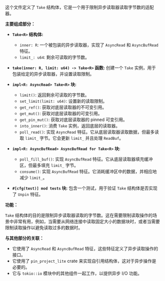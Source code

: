 这个文件定义了 `Take` 结构体，它是一个用于限制异步读取器读取字节数的适配器。

**主要组成部分：**

*   **`Take<R>` 结构体:**
    *   `inner: R`:  一个被包装的异步读取器，实现了 `AsyncRead` 和 `AsyncBufRead` 特征。
    *   `limit_: u64`:  剩余可读取的字节数。

*   **`take(inner: R, limit: u64) -> Take<R>` 函数:**  创建一个 `Take` 实例，用于包装给定的异步读取器，并设置读取限制。

*   **`impl<R: AsyncRead> Take<R>` 块:**
    *   `limit()`:  返回剩余可读取的字节数。
    *   `set_limit(limit: u64)`:  设置新的读取限制。
    *   `get_ref()`:  获取对底层读取器的不可变引用。
    *   `get_mut()`:  获取对底层读取器的可变引用。
    *   `get_pin_mut()`:  获取对底层读取器的 pinned 可变引用。
    *   `into_inner()`:  消费 `Take` 实例，返回底层的读取器。
    *   `poll_read()`:  实现 `AsyncRead` 特征。它从底层读取器读取数据，但最多读取 `limit_` 字节。它会更新 `limit_` 并且处理 `ReadBuf`。

*   **`impl<R: AsyncBufRead> AsyncBufRead for Take<R>` 块:**
    *   `poll_fill_buf()`:  实现 `AsyncBufRead` 特征。它从底层读取器填充缓冲区，但最多填充 `limit_` 字节。
    *   `consume()`:  实现 `AsyncBufRead` 特征。它消耗缓冲区中的数据，并相应地减少 `limit_`。

*   **`#[cfg(test)] mod tests` 块:**  包含一个测试，用于验证 `Take` 结构体是否实现了 `Unpin` 特征。

**功能：**

`Take` 结构体的目的是限制异步读取器读取的字节数。这在需要限制读取操作的场景中非常有用，例如，当需要从网络连接中读取固定大小的数据块时，或者当需要限制读取操作以避免读取过多的数据时。

**与其他部分的关联：**

*   它使用了 `AsyncRead` 和 `AsyncBufRead` 特征，这些特征定义了异步读取操作的接口。
*   它使用了 `pin_project_lite` crate 来实现自引用结构体，这对于异步操作是必要的。
*   它与 `tokio::io` 模块中的其他组件一起工作，以提供异步 I/O 功能。
